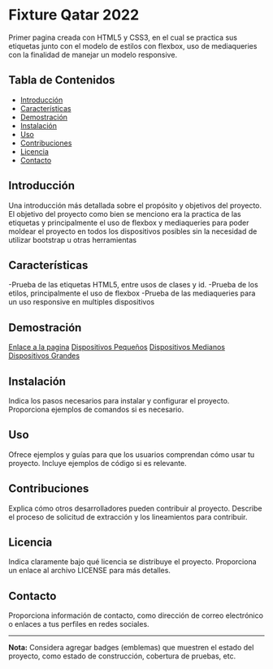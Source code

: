 # Fixture Qatar 2022

Primer pagina creada con HTML5 y CSS3, en el cual se practica sus etiquetas junto con el modelo de estilos con flexbox, uso de mediaqueries con la finalidad de manejar un modelo responsive.

[](./img/logoReadme.PNG)

## Tabla de Contenidos

- [Introducción](#introducción)
- [Características](#características)
- [Demostración](#demostración)
- [Instalación](#instalación)
- [Uso](#uso)
- [Contribuciones](#contribuciones)
- [Licencia](#licencia)
- [Contacto](#contacto)

## Introducción

Una introducción más detallada sobre el propósito y objetivos del proyecto.
El objetivo del proyecto como bien se menciono era la practica de las etiquetas y principalmente el uso de flexbox y mediaqueries para poder moldear el proyecto en todos los dispositivos posibles sin la necesidad de utilizar bootstrap u otras herramientas

## Características

-Prueba de las etiquetas HTML5, entre usos de clases y id.
-Prueba de los etilos, principalmente el uso de flexbox
-Prueba de las mediaqueries para un uso responsive en multiples dispositivos

## Demostración

[Enlace a la pagina](fixture2022hac.netlify.app)
[Dispositivos Pequeños](./img/capturas/Small.PNG)
[Dispositivos Medianos](./img/capturas/Medium.PNG)
[Dispositivos Grandes](./img/capturas/Large.PNG)

## Instalación

Indica los pasos necesarios para instalar y configurar el proyecto. Proporciona ejemplos de comandos si es necesario.

## Uso

Ofrece ejemplos y guías para que los usuarios comprendan cómo usar tu proyecto. Incluye ejemplos de código si es relevante.

## Contribuciones

Explica cómo otros desarrolladores pueden contribuir al proyecto. Describe el proceso de solicitud de extracción y los lineamientos para contribuir.

## Licencia

Indica claramente bajo qué licencia se distribuye el proyecto. Proporciona un enlace al archivo LICENSE para más detalles.

## Contacto

Proporciona información de contacto, como dirección de correo electrónico o enlaces a tus perfiles en redes sociales.

---

**Nota:** Considera agregar badges (emblemas) que muestren el estado del proyecto, como estado de construcción, cobertura de pruebas, etc.